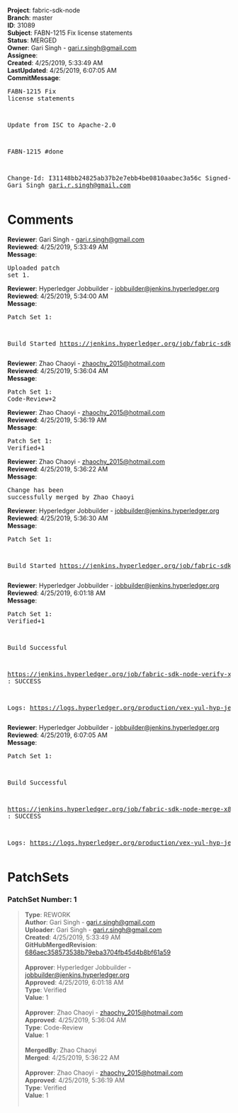 <strong>Project</strong>: fabric-sdk-node<br><strong>Branch</strong>: master<br><strong>ID</strong>: 31089<br><strong>Subject</strong>: FABN-1215 Fix license statements<br><strong>Status</strong>: MERGED<br><strong>Owner</strong>: Gari Singh - gari.r.singh@gmail.com<br><strong>Assignee</strong>:<br><strong>Created</strong>: 4/25/2019, 5:33:49 AM<br><strong>LastUpdated</strong>: 4/25/2019, 6:07:05 AM<br><strong>CommitMessage</strong>:<br><pre>FABN-1215 Fix license statements

Update from ISC to Apache-2.0

FABN-1215 #done

Change-Id: I31148bb24825ab37b2e7ebb4be0810aabec3a56c
Signed-off-by: Gari Singh <gari.r.singh@gmail.com>
</pre><h1>Comments</h1><strong>Reviewer</strong>: Gari Singh - gari.r.singh@gmail.com<br><strong>Reviewed</strong>: 4/25/2019, 5:33:49 AM<br><strong>Message</strong>: <pre>Uploaded patch set 1.</pre><strong>Reviewer</strong>: Hyperledger Jobbuilder - jobbuilder@jenkins.hyperledger.org<br><strong>Reviewed</strong>: 4/25/2019, 5:34:00 AM<br><strong>Message</strong>: <pre>Patch Set 1:

Build Started https://jenkins.hyperledger.org/job/fabric-sdk-node-verify-x86_64/2490/</pre><strong>Reviewer</strong>: Zhao Chaoyi - zhaochy_2015@hotmail.com<br><strong>Reviewed</strong>: 4/25/2019, 5:36:04 AM<br><strong>Message</strong>: <pre>Patch Set 1: Code-Review+2</pre><strong>Reviewer</strong>: Zhao Chaoyi - zhaochy_2015@hotmail.com<br><strong>Reviewed</strong>: 4/25/2019, 5:36:19 AM<br><strong>Message</strong>: <pre>Patch Set 1: Verified+1</pre><strong>Reviewer</strong>: Zhao Chaoyi - zhaochy_2015@hotmail.com<br><strong>Reviewed</strong>: 4/25/2019, 5:36:22 AM<br><strong>Message</strong>: <pre>Change has been successfully merged by Zhao Chaoyi</pre><strong>Reviewer</strong>: Hyperledger Jobbuilder - jobbuilder@jenkins.hyperledger.org<br><strong>Reviewed</strong>: 4/25/2019, 5:36:30 AM<br><strong>Message</strong>: <pre>Patch Set 1:

Build Started https://jenkins.hyperledger.org/job/fabric-sdk-node-merge-x86_64/347/</pre><strong>Reviewer</strong>: Hyperledger Jobbuilder - jobbuilder@jenkins.hyperledger.org<br><strong>Reviewed</strong>: 4/25/2019, 6:01:18 AM<br><strong>Message</strong>: <pre>Patch Set 1: Verified+1

Build Successful 

https://jenkins.hyperledger.org/job/fabric-sdk-node-verify-x86_64/2490/ : SUCCESS

Logs: https://logs.hyperledger.org/production/vex-yul-hyp-jenkins-3/fabric-sdk-node-verify-x86_64/2490</pre><strong>Reviewer</strong>: Hyperledger Jobbuilder - jobbuilder@jenkins.hyperledger.org<br><strong>Reviewed</strong>: 4/25/2019, 6:07:05 AM<br><strong>Message</strong>: <pre>Patch Set 1:

Build Successful 

https://jenkins.hyperledger.org/job/fabric-sdk-node-merge-x86_64/347/ : SUCCESS

Logs: https://logs.hyperledger.org/production/vex-yul-hyp-jenkins-3/fabric-sdk-node-merge-x86_64/347</pre><h1>PatchSets</h1><h3>PatchSet Number: 1</h3><blockquote><strong>Type</strong>: REWORK<br><strong>Author</strong>: Gari Singh - gari.r.singh@gmail.com<br><strong>Uploader</strong>: Gari Singh - gari.r.singh@gmail.com<br><strong>Created</strong>: 4/25/2019, 5:33:49 AM<br><strong>GitHubMergedRevision</strong>: [686aec358573538b79eba3704fb45d4b8bf61a59](https://github.com/hyperledger-gerrit-archive/fabric-sdk-node/commit/686aec358573538b79eba3704fb45d4b8bf61a59)<br><br><strong>Approver</strong>: Hyperledger Jobbuilder - jobbuilder@jenkins.hyperledger.org<br><strong>Approved</strong>: 4/25/2019, 6:01:18 AM<br><strong>Type</strong>: Verified<br><strong>Value</strong>: 1<br><br><strong>Approver</strong>: Zhao Chaoyi - zhaochy_2015@hotmail.com<br><strong>Approved</strong>: 4/25/2019, 5:36:04 AM<br><strong>Type</strong>: Code-Review<br><strong>Value</strong>: 1<br><br><strong>MergedBy</strong>: Zhao Chaoyi<br><strong>Merged</strong>: 4/25/2019, 5:36:22 AM<br><br><strong>Approver</strong>: Zhao Chaoyi - zhaochy_2015@hotmail.com<br><strong>Approved</strong>: 4/25/2019, 5:36:19 AM<br><strong>Type</strong>: Verified<br><strong>Value</strong>: 1<br><br></blockquote>